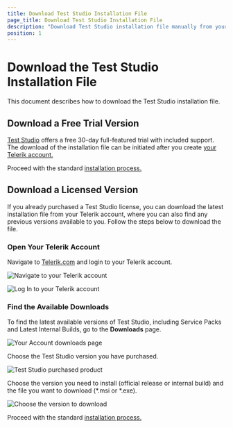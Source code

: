 ```yaml
---
title: Download Test Studio Installation File
page_title: Download Test Studio Installation File
description: "Download Test Studio installation file manually from your Telerik account. How can I download Test studio from my Telerik account."
position: 1
---
```

# Download the Test Studio Installation File

This document describes how to download the Test Studio installation file.

## Download a Free Trial Version

<a href="https://www.telerik.com/teststudio" target="_blank">Test Studio</a> offers a free 30-day full-featured trial with included support. The download of the installation file can be initiated after you create <a href="https://www.telerik.com/account" target="_blank">your Telerik account.</a>

Proceed with the standard <a href="/prerequisites/installation/install-procedure" target="_blank">installation process.</a>

## Download a Licensed Version

If you already purchased a Test Studio license, you can download the latest installation file from your Telerik account, where you can also find any previous versions available to you. Follow the steps below to download the file.

### Open Your Telerik Account

Navigate to <a href="http://www.telerik.com" target="_blank">Telerik.com</a> and login to your Telerik account.

![Navigate to your Telerik account](/img/general-information/installation/manual-download/fig1.png)

![Log In to your Telerik account](/img/general-information/installation/manual-download/fig2.png)

### Find the Available Downloads

To find the latest available versions of Test Studio, including Service Packs and Latest Internal Builds, go to the __Downloads__ page.

![Your Account downloads page](/img/general-information/installation/manual-download/fig3.png)

Choose the Test Studio version you have purchased.

![Test Studio purchased product](/img/general-information/installation/manual-download/fig4.png)

Choose the version you need to install (official release or internal build) and the file you want to download (*.msi or *.exe).

![Choose the version to download](/img/general-information/installation/manual-download/fig5.png)

Proceed with the standard <a href="/prerequisites/installation/install-procedure" target="_blank">installation process.</a>

